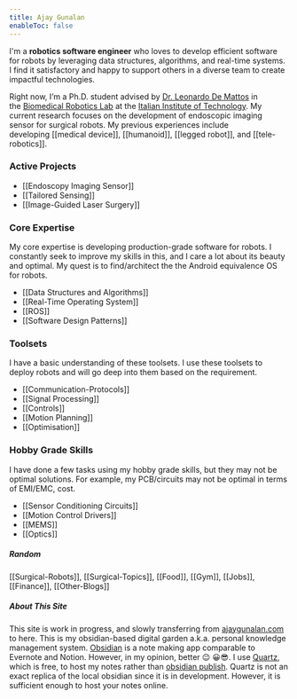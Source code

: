```yaml
---
title: Ajay Gunalan
enableToc: false
---
```


I'm a **robotics software engineer** who loves to develop efficient software for robots by leveraging data structures, algorithms, and real-time systems. I find it satisfactory and happy to support others in a diverse team to create impactful technologies.

Right now, I’m a Ph.D. student advised by [Dr. Leonardo De Mattos](https://www.iit.it/people/leonardo-demattos) in the [Biomedical Robotics Lab](https://advr.iit.it/index.php/research/biomedical-robotics) at the [Italian Institute of Technology](https://iit.it/). My current research focuses on the development of endoscopic imaging sensor for surgical robots. My previous experiences include developing [[medical device]], [[humanoid]], [[legged robot]], and [[tele-robotics]].


### Active Projects
- [[Endoscopy Imaging Sensor]]
- [[Tailored Sensing]]
- [[Image-Guided Laser Surgery]]

### Core Expertise
My core expertise is developing production-grade software for robots. I constantly seek to improve my skills in this, and I care a lot about its beauty and optimal. My quest is to find/architect the the Android equivalence OS for robots. 

- [[Data Structures and Algorithms]]
- [[Real-Time Operating System]]
- [[ROS]]
- [[Software Design Patterns]]

### Toolsets
I have a basic understanding of these toolsets. I use these toolsets to deploy robots and will go deep into them based on the requirement. 

- [[Communication-Protocols]]
- [[Signal Processing]]
- [[Controls]]
- [[Motion Planning]]
- [[Optimisation]]

### Hobby Grade Skills
I have done a few tasks using my hobby grade skills, but they may not be optimal solutions. For example, my PCB/circuits may not be optimal in terms of EMI/EMC, cost.

- [[Sensor Conditioning Circuits]]
- [[Motion Control Drivers]]
- [[MEMS]]
- [[Optics]]

##### Random 
[[Surgical-Robots]], [[Surgical-Topics]], [[Food]], [[Gym]], [[Jobs]], [[Finance]], [[Other-Blogs]]

##### About This Site
This site is work in progress, and slowly transferring from [ajaygunalan.com](https://ajaygunalan.com/) to here. This is my obsidian-based digital garden a.k.a. personal knowledge management system.  [Obsidian](https://obsidian.md/) is a note making app comparable to Evernote and Notion. However, in my opinion, better  😉 😀😎. I use [Quartz](https://github.com/jackyzha0/quartz), which is free, to host my notes rather than [obsidian publish](https://obsidian.md/publish). Quartz is not an exact replica of the local obsidian since it is in development. However, it is sufficient enough to host your notes online.


